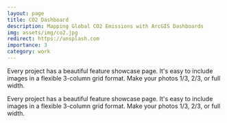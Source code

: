 ```yaml
---
layout: page
title: CO2 Dashboard
description: Mapping Global CO2 Emissions with ArcGIS Dashboards
img: assets/img/co2.jpg
redirect: https://unsplash.com
importance: 3
category: work
---
```


Every project has a beautiful feature showcase page.
It's easy to include images in a flexible 3-column grid format.
Make your photos 1/3, 2/3, or full width.

Every project has a beautiful feature showcase page.
It's easy to include images in a flexible 3-column grid format.
Make your photos 1/3, 2/3, or full width.
